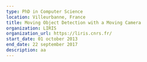 ```yaml
---
type: PhD in Computer Science
location: Villeurbanne, France
title: Moving Object Detection with a Moving Camera
organization: LIRIS
organization_url: https://liris.cnrs.fr/
start_date: 01 october 2013
end_date: 22 september 2017
description: aa
---
```

